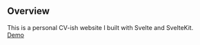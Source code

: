 ## Overview
This is a personal CV-ish website I built with Svelte and SvelteKit.<br/>
[Demo](https://longph.vercel.app)
